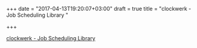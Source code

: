+++
date = "2017-04-13T19:20:07+03:00"
draft = true
title = "clockwerk - Job Scheduling Library "

+++

<p><a href="https://t.co/pb6Vg0lMXa">clockwerk - Job Scheduling Library </a></p>